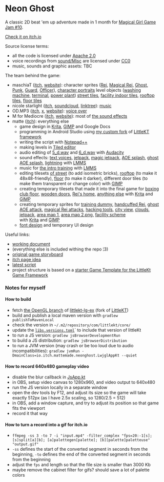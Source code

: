 # Neon Ghost

A classic 2D beat 'em up adventure made in 1 month for [Magical Girl Game Jam #10](https://itch.io/jam/magical-girl-game-jam-10).

[Check it on itch.io](https://mattemade.itch.io/neon-ghost)

Source license terms:

* all the code is licensed under [Apache 2.0](LICENSE-CODE.txt)
* voice recordings from [sound/Misc](game%2Fsrc%2FcommonMain%2Fresources%2Fsound%2FMisc) are licensed under [CC0](LICENSE-VOICE.txt)
* music, sounds and graphic assets: TBC 

The team behind the game:

* maschiaT ([itch](https://maschiat.itch.io/), [website](https://maschiat.carrd.co/)): character
  sprites ([Rei](game%2Fsrc%2FcommonMain%2Fresources%2Ftexture%2Frei%2Fnormal%2Fsheet.png), [Magical Rei](game%2Fsrc%2FcommonMain%2Fresources%2Ftexture%2Frei%2Fmagical%2Fsheet.png), [Ghost](game%2Fsrc%2FcommonMain%2Fresources%2Ftexture%2Fghost%2Fgray%2Fsheet.png), [Punk](game%2Fsrc%2FcommonMain%2Fresources%2Ftexture%2Fpunk%2Fsheet.png), [Guard](game%2Fsrc%2FcommonMain%2Fresources%2Ftexture%2Fguard%2Fsheet.png), [Officer](game%2Fsrc%2FcommonMain%2Fresources%2Ftexture%2Fofficer%2Fsheet.png)), [character portraits](game%2Fsrc%2FcommonMain%2Fresources%2Ftexture%2Fportrait)
  level
  objects ([washing machine](game%2Fsrc%2FcommonMain%2Fresources%2Ftexture%2Fobject%2Fmachine.png), [terminal](game%2Fsrc%2FcommonMain%2Fresources%2Ftexture%2Fobject%2Fterminal.png), [power plant](game%2Fsrc%2FcommonMain%2Fresources%2Ftexture%2Fobject%2Fplant.png)) [street tiles](game%2Fsrc%2FcommonMain%2Fresources%2Flevel%2FOutside-Wall%2048_48.png), [facility indoor tiles](game%2Fsrc%2FcommonMain%2Fresources%2Flevel%2Ftilesets%2F0_Asset_Wall_144144.png), [rooftop tiles](game%2Fsrc%2FcommonMain%2Fresources%2Flevel%2Ftilesets%2F0_Asset_Tile02_144144-Sheet-Sheet.png), [floor tiles](game%2Fsrc%2FcommonMain%2Fresources%2Flevel%2Ftilesets%2F0_Asset_Floor_4848.png)
* nicole
  starlight ([itch](https://nicolestarlight.itch.io/), [soundcloud](https://soundcloud.com/nicolestarlight), [linktree](https://linktr.ee/nicolestarlight)): [music](game%2Fsrc%2FcommonMain%2Fresources%2Fmusic)
* OD.MP3 ([itch](https://overdosemp3.itch.io/), [x](https://x.com/mp3overdose), [website](https://overdose.uwu.ai/)): [voice over](game%2Fsrc%2FcommonMain%2Fresources%2Fsound%2FMisc)
* M for Mediocre ([itch](https://m-for-mediocre.itch.io/), [website](https://mformarker.github.io/markmyskov/index.html)): most of [the sound effects](game%2Fsrc%2FcommonMain%2Fresources%2Fsound)
* matte ([itch](https://mattemade.itch.io/)): everything else
    * game design in [Krita](https://github.com/KDE/krita), [GIMP](https://github.com/GNOME/gimp) and Google Docs
    * programming in Android Studio using [my custom fork](https://github.com/mattemade/littlekt-lg-ex)
      of [LittleKT framework](https://github.com/littlektframework/littlekt)
    * writing the script with [Notepad++](https://github.com/notepad-plus-plus/notepad-plus-plus)
    * making levels in [Tiled editor](https://github.com/mapeditor/tiled)
    * audio editing of [5_d.wav](game%2Fsrc%2FcommonMain%2Fresources%2Fsound%2FMisc%2F5_d.wav)
      and [6_d.wav](game%2Fsrc%2FcommonMain%2Fresources%2Fsound%2FMisc%2F6_d.wav)
      with [Audacity](https://github.com/audacity/audacity)
    * sound
      effects: [text voices](game%2Fsrc%2FcommonMain%2Fresources%2Fsound%2Fvoice), [jetpack](game%2Fsrc%2FcommonMain%2Fresources%2Fsound%2Fjetpack.wav), [magic jetpack](game%2Fsrc%2FcommonMain%2Fresources%2Fsound%2Fmagic_jetpack.wav), [AOE splash](game%2Fsrc%2FcommonMain%2Fresources%2Fsound%2FPunches%2Fsplash.wav), [ghost AOE splash](game%2Fsrc%2FcommonMain%2Fresources%2Fsound%2FPunches%2Fghost_splash.wav), [lightning](game%2Fsrc%2FcommonMain%2Fresources%2Fsound%2FPunches%2Flightning.wav)
      with [LMMS](https://github.com/LMMS/lmms)
    * music for [the intro training](game%2Fsrc%2FcommonMain%2Fresources%2Fmusic%2Fbassy_beat.mp3)
      with [LMMS](https://github.com/LMMS/lmms)
    * editing tilesets [of street](game%2Fsrc%2FcommonMain%2Fresources%2Flevel%2FOutside-Wall%2048_48.png) (to add isometric bricks), [rooftop](game%2Fsrc%2FcommonMain%2Fresources%2Flevel%2Ftilesets%2F0_Asset_Tile02_144144-Sheet-Sheet.png) (to make it 48x48-friendly), [floor](game%2Fsrc%2FcommonMain%2Fresources%2Flevel%2Ftilesets%2F0_Asset_Floor_4848.png) (to make it darker), different door tiles (to make them transparent or change color)
      with [GIMP](https://github.com/GNOME/gimp)
    * creating temporary tilesets that made it into the final game for [boxing club floor](game%2Fsrc%2FcommonMain%2Fresources%2Flevel%2Ftilesets%2Fperspective_floor_tile.png), [wooden doors](game%2Fsrc%2FcommonMain%2Fresources%2Flevel%2Ftilesets%2Fwooden_doors.png), [Rei's home](game%2Fsrc%2FcommonMain%2Fresources%2Flevel%2Ftilesets%2Frei_home_tiles.png), [anything else](game%2Fsrc%2FcommonMain%2Fresources%2Flevel%2Fabstract.png) with [Krita](https://github.com/KDE/krita) and [GIMP](https://github.com/GNOME/gimp)
    * creating temporary sprites
      for [training dummy](game%2Fsrc%2FcommonMain%2Fresources%2Ftexture%2Fdummy%2Fsheet.png), [handcuffed Rei](game%2Fsrc%2FcommonMain%2Fresources%2Ftexture%2Frei%2Fnormal%2Fsheet.png), [ghost AOE attack](game%2Fsrc%2FcommonMain%2Fresources%2Ftexture%2Fghost%2Faoe), [magical Rei attacks](game%2Fsrc%2FcommonMain%2Fresources%2Ftexture%2Frei%2Faoe), [hacking tools](game%2Fsrc%2FcommonMain%2Fresources%2Ftexture%2Fobject%2Ftools.png), [city view](game%2Fsrc%2FcommonMain%2Fresources%2Ftexture%2Fmisc%2Fcity.png), [clouds](game%2Fsrc%2FcommonMain%2Fresources%2Ftexture%2Fmisc%2Fclouds.png), [jetpack](game%2Fsrc%2FcommonMain%2Fresources%2Ftexture%2Fobject%2Fjetpack.png), [area map 1](game%2Fsrc%2FcommonMain%2Fresources%2Flevel%2Ftilesets%2Farea_map_1.png), [area map 2.png](game%2Fsrc%2FcommonMain%2Fresources%2Flevel%2Ftilesets%2Farea_map_2.png), [facility scheme](game%2Fsrc%2FcommonMain%2Fresources%2Flevel%2Ftilesets%2Fbuilding_map.png)  
      with [Krita](https://github.com/KDE/krita) and [GIMP](https://github.com/GNOME/gimp)
    * [font design](game%2Fsrc%2FcommonMain%2Fresources%2Ftexture%2Fdialogue%2Ffont_white.png) and temporary UI design

Useful links:

* [working document](https://docs.google.com/document/d/1mZCCfTkuXQmEVjmshbjJ76JdNbgqRMprXwtz-WtU0xI/edit)
* (everything else is included withing the repo ¦3)
* [original game storyboard](full_game_so_far.png)
* [itch page idea](itch_page_idea.png)
* [latest script](neon_ghost_full_text_script.txt)
* project structure is based on
  a [starter Game Template for the LittleKt Game Framework](https://github.com/littlektframework/littlekt-game-template)

### Notes for myself

#### How to build

* fetch [the OpenGL branch](https://github.com/mattemade/littlekt-lg-ex/tree/opengl)
  of [littlekt-lg-ex](https://github.com/mattemade/littlekt-lg-ex) (fork
  of [LittleKT](https://github.com/littlektframework/littlekt))
* build and publish a local maven version with `gradlew publishToMavenLocal`
* check the version in `~/.m2/repository/com/littlekt/core/`
* update the [`libs.versions.toml`](gradle%2Flibs.versions.toml)` to include that version of littleKt
* to run a JS version: `gradlew jsBrowserDevelopmentRun`
* to build a JS distribution: `gradlew jsBrowserDistribution`
* to run a JVM version (may crash or be too loud due to audio
  incompatibilities): `gradlew jvmRun -DmainClass=io.itch.mattemade.neonghost.LwjglAppKt --quiet`

#### How to record 640x480 gameplay video

* disable the blur callback in [JsApp.kt](game%2Fsrc%2FjsMain%2Fkotlin%2Fio%2Fitch%2Fmattemade%2Fneonghost%2FJsApp.kt)
* in OBS, setup video canvas to 1280x960, and video output to 640x480
* run the JS version locally in a separate window
* open the dev tools by F12, and adjust its size so the game will take exactly 512px (as I have 2.5x scaling, so
  1280/2.5 = 512)
* in OBS, add a window capture, and try to adjust its position so that game fits the viewport
* record it that way

#### How to turn a record into a gif for itch.io

* `ffmpeg -ss 3 -to 7 -i "input.mp4" -filter_complex "fps=20:-1[s]; [s]split[a][b]; [a]palettegen[palette]; [b][palette]paletteuse" "output.gif"`
* `-ss` defines the start of the converted segment in seconds from the beginning, `-to` defines the end of the converted
  segment in seconds from the beginning
* adjust the `fps` and length so that the file size is smaller than 3000 Kb
* maybe remove the cabinet filter for gifs? should save a lot of palette colors